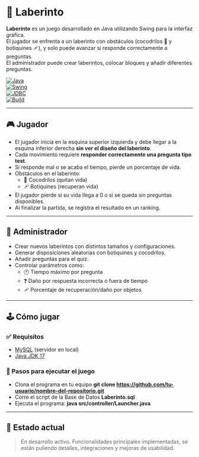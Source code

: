 # 🧩 Laberinto

**Laberinto** es un juego desarrollado en Java utilizando Swing para la interfaz gráfica.  
El jugador se enfrenta a un laberinto con obstáculos (cocodrilos 🐊 y botiquines 🩹), y solo puede avanzar si responde correctamente a preguntas.  
El administrador puede crear laberintos, colocar bloques y añadir diferentes preguntas.

[![Java](https://img.shields.io/badge/Java-ED8B00?style=for-the-badge&logo=java&logoColor=white)](https://www.java.com/)  
[![Swing](https://img.shields.io/badge/Swing-GUI-blue?style=for-the-badge)]()  
[![JDBC](https://img.shields.io/badge/JDBC-Database-lightgrey?style=for-the-badge)]()  
[![Build](https://img.shields.io/badge/Status-En%20proceso-yellow?style=for-the-badge)]()

---

## 🎮 Jugador

- El jugador inicia en la esquina superior izquierda y debe llegar a la esquina inferior derecha **sin ver el diseño del laberinto**.
- Cada movimiento requiere **responder correctamente una pregunta tipo test**.
- Si responde mal o se acaba el tiempo, pierde un porcentaje de vida.
- Obstáculos en el laberinto:
  - 🐊 Cocodrilos (quitan vida)
  - 🩹 Botiquines (recuperan vida)
- El jugador pierde si su vida llega a 0 o si se queda sin preguntas disponibles.
- Al finalizar la partida, se registra el resultado en un ranking.

---

## 🧠 Administrador

- Crear nuevos laberintos con distintos tamaños y configuraciones.
- Generar disposiciones aleatorias con botiquines y cocodrilos.
- Añadir preguntas para el quiz.
- Controlar parámetros como:
  - 🕐 Tiempo máximo por pregunta
  - ❓ Daño por respuesta incorrecta o fuera de tiempo
  - 🩹 Porcentaje de recuperación/daño por objetos

---
## 🕹️ Cómo jugar

### ✅ Requisitos

- [MySQL](https://www.mysql.com/) (servidor en local)
- [Java JDK 17](https://www.oracle.com/java/technologies/javase/jdk17-archive-downloads.html)

### 🧩 Pasos para ejecutar el juego
- Clona el programa en tu equipo **git clone https://github.com/tu-usuario/nombre-del-repositorio.git**
- Corre el script de la Base de Datos **Laberinto.sql**
- Ejecuta el programa: **java src/controller/Launcher.java**
---

## 🚧 Estado actual

> En desarrollo activo. Funcionalidades principales implementadas, se están puliendo detalles, integraciones y mejoras de usabilidad.

